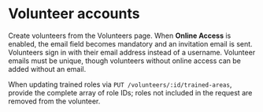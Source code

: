 # Volunteer accounts

Create volunteers from the Volunteers page. When **Online Access** is enabled, the email field becomes mandatory and an invitation email is sent.
Volunteers sign in with their email address instead of a username. Volunteer emails must be unique, though volunteers without online access can be added without an email.

When updating trained roles via `PUT /volunteers/:id/trained-areas`, provide the complete array of role IDs; roles not included in the request are removed from the volunteer.
